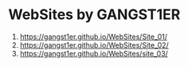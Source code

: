 # WebSites by GANGST1ER
1. https://gangst1er.github.io/WebSites/Site_01/
2. https://gangst1er.github.io/WebSites/Site_02/
3. https://gangst1er.github.io/WebSites/site_03/
